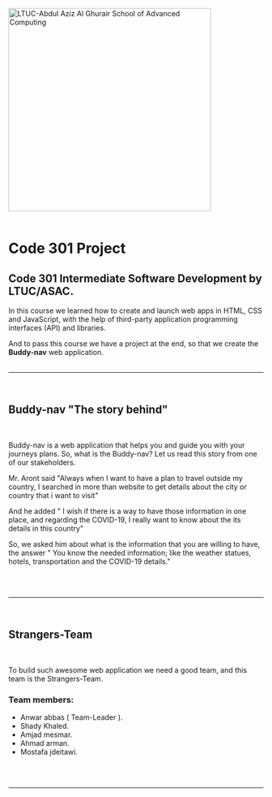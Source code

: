 <img src="https://asac.ltuc.com/wp-content/themes/asac/images/logo.png" title="LTUC-Abdul Aziz Al Ghurair School of Advanced Computing" width="400" /> <br> <br>
    
# Code 301 Project

## Code 301 Intermediate Software Development by LTUC/ASAC.
In this course we learned how to create and launch web apps in HTML, CSS and JavaScript, with the help of third-party application programming interfaces (API) and libraries.

And to pass this course we have a project at the end, so that we create the **Buddy-nav** web application.
<br> <br>

---
<br>

## Buddy-nav "The story behind" 

<br>

Buddy-nav is a web application that helps you and guide you with your journeys plans. So, what is the Buddy-nav? Let us read this story from one of our stakeholders.

Mr. Aront said "Always when I want to have a plan to travel outside my country, I searched in more than website to get details about the city or country that i want to visit"

And he added " I wish if there is a way to have those information in one place, and regarding the COVID-19, I really want to know about the its details in this country"

So, we asked him about what is the information that you are willing to have, the answer " You know the needed information; like the weather statues, hotels, transportation and the COVID-19 details."

<br> <br>

---
<br>

## Strangers-Team

<br>

To build such awesome web application we need a good team, and this team is the Strangers-Team.

### Team members:
- Anwar abbas ( Team-Leader ).
- Shady Khaled.
- Amjad mesmar.
- Ahmad arman.
- Mostafa jdeitawi. 

<br> <br>

---
<br>